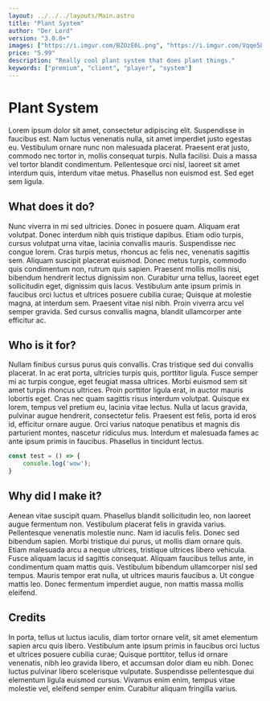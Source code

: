 ```yaml
---
layout: ../../../layouts/Main.astro
title: "Plant System"
author: "Der Lord"
version: "3.0.0+"
images: ["https://i.imgur.com/BZOzE6L.png", "https://i.imgur.com/Vqqe582.png", "https://i.imgur.com/sqKwAai.png"]
price: "5.99"
description: "Really cool plant system that does plant things."
keywords: ["premium", "client", "player", "system"]
---
```


# Plant System

Lorem ipsum dolor sit amet, consectetur adipiscing elit. Suspendisse in faucibus est. Nam luctus venenatis nulla, sit amet imperdiet justo egestas eu. Vestibulum ornare nunc non malesuada placerat. Praesent erat justo, commodo nec tortor in, mollis consequat turpis. Nulla facilisi. Duis a massa vel tortor blandit condimentum. Pellentesque orci nisl, laoreet sit amet interdum quis, interdum vitae metus. Phasellus non euismod est. Sed eget sem ligula.

## What does it do?

Nunc viverra in mi sed ultricies. Donec in posuere quam. Aliquam erat volutpat. Donec interdum nibh quis tristique dapibus. Etiam odio turpis, cursus volutpat urna vitae, lacinia convallis mauris. Suspendisse nec congue lorem. Cras turpis metus, rhoncus ac felis nec, venenatis sagittis sem. Aliquam suscipit placerat euismod. Donec metus turpis, commodo quis condimentum non, rutrum quis sapien. Praesent mollis mollis nisi, bibendum hendrerit lectus dignissim non. Curabitur urna tellus, laoreet eget sollicitudin eget, dignissim quis lacus. Vestibulum ante ipsum primis in faucibus orci luctus et ultrices posuere cubilia curae; Quisque at molestie magna, at interdum sem. Praesent vitae nisl nibh. Proin viverra arcu vel semper gravida. Sed cursus convallis magna, blandit ullamcorper ante efficitur ac.

## Who is it for?

Nullam finibus cursus purus quis convallis. Cras tristique sed dui convallis placerat. In ac erat porta, ultricies turpis quis, porttitor ligula. Fusce semper mi ac turpis congue, eget feugiat massa ultrices. Morbi euismod sem sit amet turpis rhoncus ultrices. Proin porttitor ligula erat, in auctor mauris lobortis eget. Cras nec quam sagittis risus interdum volutpat. Quisque ex lorem, tempus vel pretium eu, lacinia vitae lectus. Nulla ut lacus gravida, pulvinar augue hendrerit, consectetur felis. Praesent est felis, porta id eros id, efficitur ornare augue. Orci varius natoque penatibus et magnis dis parturient montes, nascetur ridiculus mus. Interdum et malesuada fames ac ante ipsum primis in faucibus. Phasellus in tincidunt lectus.

```ts
const test = () => {
    console.log('wow');
}
```

## Why did I make it?

Aenean vitae suscipit quam. Phasellus blandit sollicitudin leo, non laoreet augue fermentum non. Vestibulum placerat felis in gravida varius. Pellentesque venenatis molestie nunc. Nam id iaculis felis. Donec sed bibendum sapien. Morbi tristique dui purus, ut mollis diam ornare quis. Etiam malesuada arcu a neque ultrices, tristique ultrices libero vehicula. Fusce aliquam lacus id sagittis consequat. Aliquam faucibus tellus ante, in condimentum quam mattis quis. Vestibulum bibendum ullamcorper nisl sed tempus. Mauris tempor erat nulla, ut ultrices mauris faucibus a. Ut congue mattis leo. Donec fermentum imperdiet augue, non mattis massa mollis eleifend.

## Credits

In porta, tellus ut luctus iaculis, diam tortor ornare velit, sit amet elementum sapien arcu quis libero. Vestibulum ante ipsum primis in faucibus orci luctus et ultrices posuere cubilia curae; Quisque porttitor, tellus id ornare venenatis, nibh leo gravida libero, et accumsan dolor diam eu nibh. Donec luctus pulvinar libero scelerisque vulputate. Suspendisse pellentesque dui elementum ligula euismod cursus. Vivamus enim enim, tempus vitae molestie vel, eleifend semper enim. Curabitur aliquam fringilla varius.